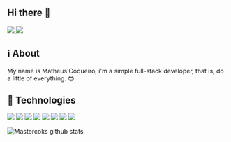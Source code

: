 ## Hi there 👋

<a href="https://twitter.com/intent/user?screen_name=matheuscoqueiro">
  <img src="https://img.shields.io/badge/Twitter-1DA1F2?style=for-the-badge&logo=twitter&logoColor=white">
</a>
<a href="https://www.linkedin.com/in/matheuscoqueiro/">
  <img src="https://img.shields.io/badge/LinkedIn-0077B5?style=for-the-badge&logo=linkedin&logoColor=white">
</a>

## :information_source: About
My name is Matheus Coqueiro, i'm a simple full-stack developer, that is, do a little of everything. :sunglasses:

## :rocket: Technologies

<img src="https://img.shields.io/badge/TypeScript-007ACC?style=for-the-badge&logo=typescript&logoColor=white"> <img src="https://img.shields.io/badge/JavaScript-F7DF1E?style=for-the-badge&logo=javascript&logoColor=black"> <img src="https://img.shields.io/badge/Node.js-43853D?style=for-the-badge&logo=node.js&logoColor=white"> <img src="https://img.shields.io/badge/Express.js-000000?style=for-the-badge&logo=express&logoColor=white"> <img src="https://img.shields.io/badge/Nest.JS-E0234E?style=for-the-badge&logo=nestjs&logoColor=white"> <img src="https://img.shields.io/badge/React-20232A?style=for-the-badge&logo=react&logoColor=61DAFB"> <img src="https://img.shields.io/badge/next.js-000000?style=for-the-badge&logo=next.js&logoColor=white"> <img src="https://img.shields.io/badge/React Native-20232A?style=for-the-badge&logo=react&logoColor=61DAFB">

![Mastercoks github stats](https://github-readme-stats.vercel.app/api?username=mastercoks&show_icons=true&theme=midnight-purple)
